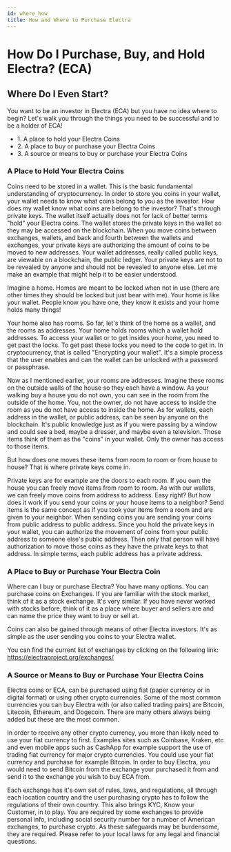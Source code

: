 ```yaml
---
id: where_how
title: How and Where to Purchase Electra
---
```


# How Do I Purchase, Buy, and Hold Electra? (ECA)

## Where Do I Even Start?

You want to be an investor in Electra (ECA) but you have no idea where to begin? Let's walk you through the things you need to be successful and to be a holder of ECA!

*   1\. A place to hold your Electra Coins
*   2\. A place to buy or purchase your Electra Coins
*   3\. A source or means to buy or purchase your Electra Coins

### A Place to Hold Your Electra Coins

Coins need to be stored in a wallet. This is the basic fundamental understanding of cryptocurrency. In order to store you coins in your wallet, your wallet needs to know what coins belong to you as the investor. How does my wallet know what coins are belong to the investor? That's through private keys. The wallet itself actually does not for lack of better terms "hold" your Electra coins. The wallet stores the private keys in the wallet so they may be accessed on the blockchain. When you move coins between exchanges, wallets, and back and fourth between the wallets and exchanges, your private keys are authorizing the amount of coins to be moved to new addresses. Your wallet addresses, really called public keys, are viewable on a blockchain, the public ledger. Your private keys are not to be revealed by anyone and should not be revealed to anyone else. Let me make an example that might help it to be easier understood.

Imagine a home. Homes are meant to be locked when not in use (there are other times they should be locked but just bear with me). Your home is like your wallet. People know you have one, they know it exists and your home holds many things!  

Your home also has rooms. So far, let's think of the home as a wallet, and the rooms as addresses. Your home holds rooms which a wallet hold addresses. To access your wallet or to get insides your home, you need to get past the locks. To get past these locks you need to the code to get in. In cryptocurrency, that is called "Encrypting your wallet". It's a simple process that the user enables and can the wallet can be unlocked with a password or passphrase.  

Now as I mentioned earlier, your rooms are addresses. Imagine these rooms on the outside walls of the house so they each have a window. As your walking buy a house you do not own, you can see in the room from the outside of the home. You, not the owner, do not have access to inside the room as you do not have access to inside the home. As for wallets, each address in the wallet, or public address, can be seen by anyone on the blockchain. It's public knowledge just as if you were passing by a window and could see a bed, maybe a dresser, and maybe even a television. Those items think of them as the "coins" in your wallet. Only the owner has access to those items.  

But how does one moves these items from room to room or from house to house? That is where private keys come in.  

Private keys are for example are the doors to each room. If you own the house you can freely move items from room to room. As with our wallets, we can freely move coins from address to address. Easy right? But how does it work if you send your coins or your house items to a neighbor? Send items is the same concept as if you took your items from a room and are given to your neighbor. When sending coins you are sending your coins from public address to public address. Since you hold the private keys in your wallet, you can authorize the movement of coins from your public address to someone else's public address. Then only that person will have authorization to move those coins as they have the private keys to that address. In simple terms, each public address has a private address.

### A Place to Buy or Purchase Your Electra Coin

Where can I buy or purchase Electra? You have many options. You can purchase coins on Exchanges. If you are familiar with the stock market, think of it as a stock exchange. It's very similar. If you have never worked with stocks before, think of it as a place where buyer and sellers are and can name the price they want to buy or sell at.  

Coins can also be gained through means of other Electra investors. It's as simple as the user sending you coins to your Electra wallet.  

You can find the current list of exchanges by clicking on the following link: <a herf="https://electraproject.org/exchanges/">https://electraproject.org/exchanges/</a>

### A Source or Means to Buy or Purchase Your Electra Coins

Electra coins or ECA, can be purchased using fiat (paper currency or in digital format) or using other crypto currencies. Some of the most common currencies you can buy Electra with (or also called trading pairs) are Bitcoin, Litecoin, Ethereum, and Dogecoin. There are many others always being added but these are the most common.  

In order to receive any other crypto currency, you more than likely need to use your fiat currency to first. Examples sites such as Coinbase, Kraken, etc and even mobile apps such as CashApp for example support the use of trading fiat currency for major crypto currencies. You could use your fiat currency and purchase for example Bitcoin. In order to buy Electra, you would need to send Bitcoin from the exchange your purchased it from and send it to the exchange you wish to buy ECA from.  

Each exchange has it's own set of rules, laws, and regulations, all through each location country and the user purchasing crypto has to follow the regulations of their own country. This also brings KYC, Know your Customer, in to play. You are required by some exchanges to provide personal info, including social security number for a number of American exchanges, to purchase crypto. As these safeguards may be burdensome, they are required. Please refer to your local laws for any legal and financial questions.
